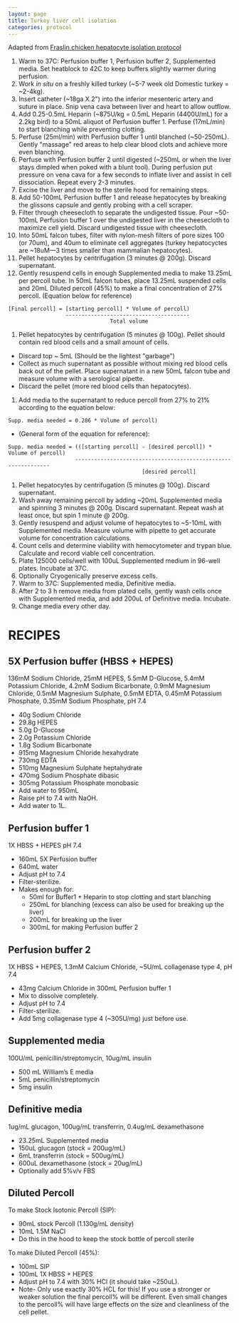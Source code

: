 ```yaml
---
layout: page
title: Turkey liver cell isolation
categories: protocol
---
```


Adapted from [Fraslin chicken hepatocyte isolation protocol][1]

1. Warm to 37C: Perfusion buffer 1, Perfusion buffer 2, Supplemented media. Set heatblock to 42C to keep buffers slightly warmer during perfusion.
1. Work _in situ_ on a freshly killed turkey (~5-7 week old Domestic turkey = ~2-4kg).
1. Insert catheter (~18ga X 2") into the inferior mesenteric artery and suture in place. Snip vena cava between liver and heart to allow outflow.
1. Add 0.25-0.5mL Heparin (~875U/kg = 0.5mL Heparin (4400U/mL) for a 2.2kg bird) to a 50mL aliquot of Perfusion buffer 1. Perfuse (17mL/min) to start blanching while preventing clotting.
1. Perfuse (25ml/min) with Perfusion buffer 1 until blanched (~50-250mL). Gently "massage" red areas to help clear blood clots and achieve more even blanching.
1. Perfuse with Perfusion buffer 2 until digested (~250mL or when the liver stays dimpled when poked with a blunt tool). During perfusion put pressure on vena cava for a few seconds to inflate liver and assist in cell dissociation. Repeat every 2-3 minutes.
1. Excise the liver and move to the sterile hood for remaining steps.
1. Add 50-100mL Perfusion buffer 1 and release hepatocytes by breaking the glissons capsule and gently probing with a cell scraper.
1. Filter through cheesecloth to separate the undigested tissue. Pour ~50-100mL Perfusion buffer 1 over the undigested liver in the cheesecloth to maximize cell yield. Discard undigested tissue with cheesecloth.
1. Into 50mL falcon tubes, filter with nylon-mesh filters of pore sizes 100 (or 70um), and 40um to eliminate cell aggregates (turkey hepatocyctes are ~18uM—3 times smaller than mammalian hepatocytes).
1. Pellet hepatocytes by centrifugation (3 minutes @ 200g). Discard supernatant.
1. Gently resuspend cells in enough Supplemented media to make 13.25mL per percoll tube. In 50mL falcon tubes, place 13.25mL suspended cells and 20mL Diluted percoll (45%) to make a final concentration of 27% percoll. (Equation below for reference)
~~~
[Final percoll] = [starting percoll] * Volume of percoll)
                  ---------------------------------------
                                Total volume
~~~
1. Pellet hepatocytes by centrifugation (5 minutes @ 100g). Pellet should contain red blood cells and a small amount of cells.
  * Discard top ~ 5mL (Should be the lightest "garbage")
  * Collect as much supernatant as possible without mixing red blood cells back out of the pellet. Place supernatant in a new 50mL falcon tube and measure volume with a serological pipette.
  * Discard the pellet (more red blood cells than hepatocytes).
1. Add media to the supernatant to reduce percoll from 27% to 21% according to the equation below:
~~~
Supp. media needed = 0.286 * Volume of percoll)
~~~
  * (General form of the equation for reference):
~~~
Supp. media needed = (([starting percoll] - [desired percoll]) * Volume of percoll)
                     --------------------------------------------------------------
                                          [desired percoll]
~~~

1. Pellet hepatocytes by centrifugation (5 minutes @ 100g). Discard supernatant.
1. Wash away remaining percoll by adding ~20mL Supplemented media and spinning 3 minutes @ 200g. Discard supernatant. Repeat wash at least once, but spin 1 minute @ 200g.
1. Gently resuspend and adjust volume of hepatocytes to ~5-10mL with Supplemented media. Measure volume with pipette to get accurate volume for concentration calculations.
1. Count cells and determine viability with hemocytometer and trypan blue. Calculate and record viable cell concentration.
1. Plate 125000 cells/well with 100uL Supplemented medium in 96-well plates. Incubate at 37C.
1. Optionally Cryogenically preserve excess cells.
1. Warm to 37C: Supplemented media, Definitive media.
1. After 2 to 3 h remove media from plated cells, gently wash cells once with Supplemented media, and add 200uL of Definitive media. Incubate.
1. Change media every other day.

# RECIPES

## 5X Perfusion buffer (HBSS + HEPES)
136mM Sodium Chloride, 25mM HEPES, 5.5mM D-Glucose, 5.4mM Potassium Chloride, 4.2mM Sodium Bicarbonate, 0.9mM Magnesium Chloride, 0.5mM Magnesium Sulphate, 0.5mM EDTA, 0.45mM Potassium Phosphate, 0.35mM Sodium Phosphate, pH 7.4

  * 40g Sodium Chloride
  * 29.8g HEPES
  * 5.0g D-Glucose
  * 2.0g Potassium Chloride
  * 1.8g Sodium Bicarbonate
  * 915mg Magnesium Chloride hexahydrate
  * 730mg EDTA
  * 510mg Magnesium Sulphate heptahydrate
  * 470mg Sodium Phosphate dibasic
  * 305mg Potassium Phosphate monobasic
  * Add water to 950mL
  * Raise pH to 7.4 with NaOH.
  * Add water to 1L.

## Perfusion buffer 1
1X HBSS + HEPES pH 7.4
  * 160mL 5X Perfusion buffer
  * 640mL water
  * Adjust pH to 7.4
  * Filter-sterilize.
  * Makes enough for:
    - 50ml for Buffer1 + Heparin to stop clotting and start blanching
    - 250mL for blanching (excess can also be used for breaking up the liver)
    - 200mL for breaking up the liver
    - 300mL for making Perfusion buffer 2


## Perfusion buffer 2
1X HBSS + HEPES, 1.3mM Calcium Chloride, ~5U/mL collagenase type 4, pH 7.4

  * 43mg Calcium Chloride in 300mL Perfusion buffer 1
  * Mix to dissolve completely.
  * Adjust pH to 7.4
  * Filter-sterilize.
  * Add 5mg collagenase type 4 (~305U/mg) just before use.

## Supplemented media
100U/mL penicillin/streptomycin, 10ug/mL insulin

  * 500 mL William’s E media
  * 5mL penicillin/streptomycin
  * 5mg insulin

## Definitive media
1ug/mL glucagon, 100ug/mL transferrin, 0.4ug/mL dexamethasone

  * 23.25mL Supplemented media
  * 150uL glucagon (stock = 200ug/mL)
  * 6mL transferrin (stock = 500ug/mL)
  * 600uL dexamethasone (stock = 20ug/mL)
  * Optionally add 5%v/v FBS

## Diluted Percoll
To make Stock Isotonic Percoll (SIP):
  * 90mL stock Percoll (1.130g/mL density)
  * 10mL 1.5M NaCl
  * Do this in the hood to keep the stock bottle of percoll sterile

To make Diluted Percoll (45%):
  * 100mL SIP
  * 100mL 1X HBSS + HEPES
  * Adjust pH to 7.4 with 30% HCl (it should take ~250uL).
  * Note- Only use exactly 30% HCL for this! If you use a stronger or weaker solution the final percoll% will be different. Even small changes to the percoll% will have large effects on the size and cleanliness of the cell pellet.

[1]: https://www.ncbi.nlm.nih.gov/pubmed/1429363

